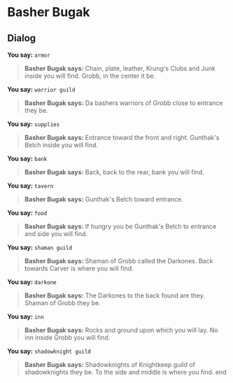 # Basher Bugak


## Dialog

**You say:** `armor`



>**Basher Bugak says:** Chain, plate, leather, Krung's Clubs and Junk inside you will find.  Grobb, in the center it be.

**You say:** `warrior guild`



>**Basher Bugak says:** Da bashers warriors of Grobb close to entrance they be.

**You say:** `supplies`



>**Basher Bugak says:** Entrance toward the front and right.  Gunthak's Belch inside you will find.

**You say:** `bank`



>**Basher Bugak says:** Back, back to the rear, bank you will find.

**You say:** `tavern`



>**Basher Bugak says:** Gunthak's Belch toward entrance.

**You say:** `food`



>**Basher Bugak says:** If hungry you be Gunthak's Belch to entrance and side you will find.

**You say:** `shaman guild`



>**Basher Bugak says:** Shaman of Grobb called the Darkones.  Back towards Carver is where you will find.

**You say:** `darkone`



>**Basher Bugak says:** The Darkones to the back found are they.  Shaman of Grobb they be.

**You say:** `inn`



>**Basher Bugak says:** Rocks and ground upon which you will lay.  No inn inside Grobb you will find.

**You say:** `shadowknight guild`



>**Basher Bugak says:** Shadowknights of Knightkeep guild of shadowknights they be.  To the side and middle is where you find.
end